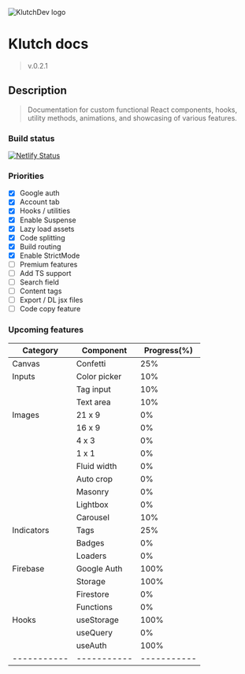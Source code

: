 ![KlutchDev logo](https://avatars.githubusercontent.com/u/58617435?v=4)

# Klutch docs 

> v.0.2.1

## Description

> Documentation for custom functional React components, hooks, utility methods, animations, and showcasing of various features.

### Build status

[![Netlify Status](https://api.netlify.com/api/v1/badges/7f507a61-fc86-4ea6-899d-3859507a36ee/deploy-status)](https://app.netlify.com/sites/klutch-docs/deploys)

### Priorities

- [x] Google auth
- [x] Account tab
- [x] Hooks / utilities
- [x] Enable Suspense
- [x] Lazy load assets
- [x] Code splitting
- [x] Build routing
- [x] Enable StrictMode
- [ ] Premium features
- [ ] Add TS support
- [ ] Search field
- [ ] Content tags
- [ ] Export / DL jsx files
- [ ] Code copy feature

### Upcoming features

| Category    |  Component  | Progress(%) | 
| ----------- | ----------- | ----------- |
| Canvas      | Confetti    |   25%       |
| Inputs      | Color picker|   10%       |
|             | Tag input   |   10%       |
|             | Text area   |   10%       |
| Images      | 21 x 9      |   0%        |
|             | 16 x 9      |   0%        |
|             | 4 x 3       |   0%        |
|             | 1 x 1       |   0%        |
|             | Fluid width |   0%        |
|             | Auto crop   |   0%        |
|             | Masonry     |   0%        |
|             | Lightbox    |   0%        |
|             | Carousel    |   10%       |
| Indicators  | Tags        |   25%       |
|             | Badges      |   0%        |
|             | Loaders     |   0%        |
| Firebase    | Google Auth |   100%      |
|             | Storage     |   100%      |
|             | Firestore   |   0%        |
|             | Functions   |   0%        |
| Hooks       | useStorage  |   100%      |
|             | useQuery    |   0%        |
|             | useAuth     |   100%      |
| ----------- | ----------- | ----------- |